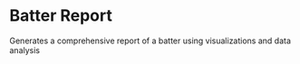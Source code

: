 # Batter Report
Generates a comprehensive report of a batter using visualizations and data analysis
